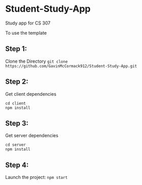 # Student-Study-App
Study app for CS 307


To use the template

## Step 1:
Clone the Directory
`git clone https://github.com/GavinMcCormack912/Student-Study-App.git`
## Step 2:
Get client dependencies
```
cd client
npm install
```

## Step 3:
Get server dependencies
```
cd server
npm install
```

## Step 4:
Launch the project:
`npm start`
